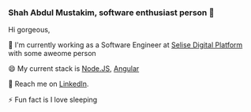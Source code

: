 ### Shah Abdul Mustakim, software enthusiast person 👋

Hi gorgeous,

🔭 I'm currently working as a Software Engineer at [Selise Digital Platform](https://selise.ch/) with some aweome person

😄 My current stack is [Node.JS](https://nodejs.org/), [Angular](https://angular.io/)

💬 Reach me on [LinkedIn](https://linkedin.com/in/mustakim).

⚡ Fun fact is I love sleeping


<!--
🔭 I’m currently working on Angular and Node
🌱 I’m currently learning Nrwl and 
👯 I’m looking to collaborate on ...
🤔 I’m looking for help with ...
💬 Ask me about ...
📫 How to reach me: 
😄 Pronouns: ...
⚡ Fun fact: .

-->
